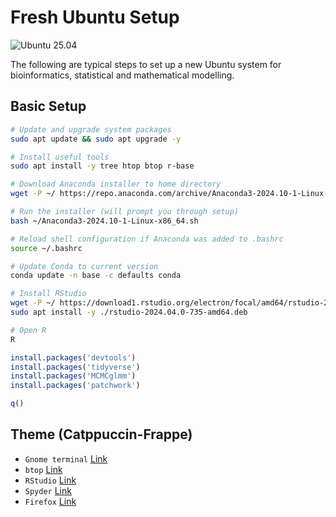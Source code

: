 # Fresh Ubuntu Setup

![Ubuntu 25.04](https://img.shields.io/badge/Ubuntu-25.04-E95420?logo=ubuntu&logoColor=white&style=flat)

The following are typical steps to set up a new Ubuntu system for bioinformatics, statistical and mathematical modelling.

## Basic Setup

```bash
# Update and upgrade system packages
sudo apt update && sudo apt upgrade -y

# Install useful tools
sudo apt install -y tree htop btop r-base

# Download Anaconda installer to home directory
wget -P ~/ https://repo.anaconda.com/archive/Anaconda3-2024.10-1-Linux-x86_64.sh

# Run the installer (will prompt you through setup)
bash ~/Anaconda3-2024.10-1-Linux-x86_64.sh

# Reload shell configuration if Anaconda was added to .bashrc
source ~/.bashrc

# Update Conda to current version
conda update -n base -c defaults conda

# Install RStudio
wget -P ~/ https://download1.rstudio.org/electron/focal/amd64/rstudio-2024.04.0-735-amd64.deb
sudo apt install -y ./rstudio-2024.04.0-735-amd64.deb

# Open R
R
```

```R
install.packages('devtools')
install.packages('tidyverse')
install.packages('MCMCglmm')
install.packages('patchwork')

q()
```

## Theme (Catppuccin-Frappe)
- `Gnome terminal` [Link](https://github.com/catppuccin/gnome-terminal)
- `btop` [Link](https://github.com/catppuccin/btop/tree/main)
- `RStudio` [Link](https://github.com/catppuccin/spyder)
- `Spyder` [Link](https://github.com/catppuccin/spyder)
- `Firefox` [Link](https://github.com/catppuccin/firefox)
